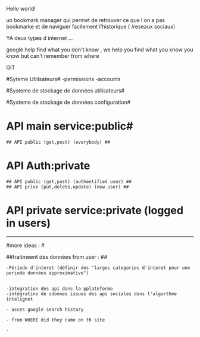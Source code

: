 Hello world!

un bookmark manager qui permet de retrouver ce que l on a pas bookmarke et de naviguer facilement l'historique ( /reseaux sociaux)


YA deux types d internet ...

google help find what you don't know , we help you find what you know you know but can't remember from where

GIT

#Syteme Utilisateurs#
-permissions
-accounts



#Systeme de stockage de données utilisateurs#

#Systeme de stockage de données configuration#


# API main service:public#
	## API public (get,post) (everybody) ##



# API Auth:private #
	## API public (get,post) (authentified user) ##
	## API prive (put,delete,update) (new user) ##



# API private service:private (logged in users) #





_____________________________________________________


#more ideas : #

##traitmeent des données from user : ##

	-Période d'interet (définir des "larges categories d'interet pour une periode données approximative")


	-integration des api dans la pplateforme
	-intégratino de sdonnes issues des api sociales dans l'algorthme intelignet

	- acces google search history

	- from WHERE did they came on th site

	- 




